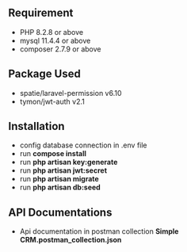 
## Requirement

- PHP 8.2.8 or above
- mysql 11.4.4 or above
- composer 2.7.9 or above

## Package Used

- spatie/laravel-permission v6.10
- tymon/jwt-auth v2.1

## Installation

- config database connection in .env file
- run **compose install**
- run **php artisan key:generate**
- run **php artisan jwt:secret**
- run **php artisan migrate**
- run **php artisan db:seed**

## API Documentations

- Api documentation in postman collection **Simple CRM.postman_collection.json**




